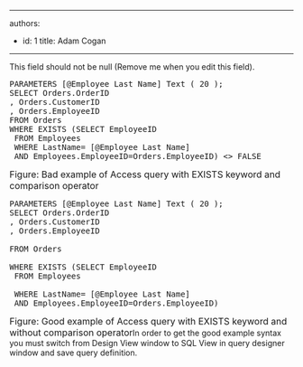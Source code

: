 

---
authors:
  - id: 1
    title: Adam Cogan
---




<span class='intro'> This field should not be null (Remove me when you edit this field). </span>


  <pre class="ms-rteCustom-CodeArea">PARAMETERS [@Employee Last Name] Text ( 20 );    
SELECT Orders.OrderID
, Orders.CustomerID
, Orders.EmployeeID
FROM Orders
WHERE EXISTS (SELECT EmployeeID
 FROM Employees 
 WHERE LastName= [@Employee Last Name] 
 AND Employees.EmployeeID=Orders.EmployeeID) &lt;&gt; FALSE</pre>
<font class="ms-rteCustom-FigureBad" size="+0">Figure&#58; Bad example of Access query with EXISTS keyword and comparison operator </font>
<pre class="ms-rteCustom-CodeArea">PARAMETERS [@Employee Last Name] Text ( 20 ); 
SELECT Orders.OrderID
, Orders.CustomerID
, Orders.EmployeeID
<br>FROM Orders
<br>WHERE EXISTS (SELECT EmployeeID 
 FROM Employees
<br> WHERE LastName= [@Employee Last Name] 
 AND Employees.EmployeeID=Orders.EmployeeID)</pre>
<font class="ms-rteCustom-FigureGood" size="+0">Figure&#58; Good example of Access query with EXISTS keyword and without comparison operator</font>In order to get the good example syntax you must switch from Design View window to SQL View in query designer window and save query definition.




